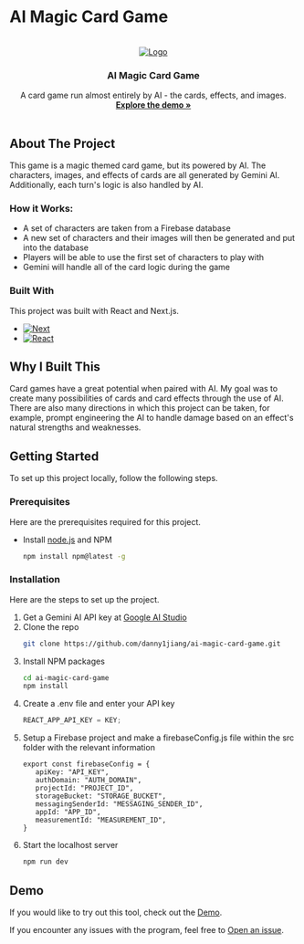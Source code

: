 # AI Magic Card Game

<br />
<div align="center">
  <a href="https://aicardgame.netlify.app/">
    <img src="https://cloud-6tbqzrdek-hack-club-bot.vercel.app/0screenshot_2024-12-21_at_3.57.03___pm.png" alt="Logo">
  </a>

  <h3 align="center">AI Magic Card Game</h3>

  <p align="center">
    A card game run almost entirely by AI - the cards, effects, and images.
    <br />
    <a href="https://aicardgame.netlify.app/"><strong>Explore the demo »</strong></a>
    <br />
    <br />
  </p>
</div>

## About The Project

This game is a magic themed card game, but its powered by AI. The characters, images, and effects of cards are all generated by Gemini AI. Additionally, each turn's logic is also handled by AI.

### How it Works:

-   A set of characters are taken from a Firebase database
-   A new set of characters and their images will then be generated and put into the database
-   Players will be able to use the first set of characters to play with
-   Gemini will handle all of the card logic during the game

### Built With

This project was built with React and Next.js.

-   [![Next][Next.js]][Next-url]
-   [![React][React.js]][React-url]

## Why I Built This

Card games have a great potential when paired with AI. My goal was to create many possibilities of cards and card effects through the use of AI. There are also many directions in which this project can be taken, for example, prompt engineering the AI to handle damage based on an effect's natural strengths and weaknesses.

## Getting Started

To set up this project locally, follow the following steps.

### Prerequisites

Here are the prerequisites required for this project.

-   Install [node.js](https://nodejs.org/en) and NPM
    ```sh
    npm install npm@latest -g
    ```

### Installation

Here are the steps to set up the project.

1. Get a Gemini AI API key at [Google AI Studio](https://aistudio.google.com/u/1/apikey)
2. Clone the repo
    ```sh
    git clone https://github.com/danny1jiang/ai-magic-card-game.git
    ```
3. Install NPM packages
    ```sh
    cd ai-magic-card-game
    npm install
    ```
4. Create a .env file and enter your API key
    ```js
    REACT_APP_API_KEY = KEY;
    ```
5. Setup a Firebase project and make a firebaseConfig.js file within the src folder with the relevant information
   ```
   export const firebaseConfig = {
	  apiKey: "API_KEY",
	  authDomain: "AUTH_DOMAIN",
	  projectId: "PROJECT_ID",
	  storageBucket: "STORAGE_BUCKET",
	  messagingSenderId: "MESSAGING_SENDER_ID",
	  appId: "APP_ID",
	  measurementId: "MEASUREMENT_ID",
   }
   ```
6. Start the localhost server
    ```sh
    npm run dev
    ```

## Demo

If you would like to try out this tool, check out the [Demo](https://aicardgame.netlify.app/).

If you encounter any issues with the program, feel free to [Open an issue](https://github.com/danny1jiang/ai-magic-card-game/issues/new).

<!-- MARKDOWN LINKS & IMAGES -->
<!-- https://www.markdownguide.org/basic-syntax/#reference-style-links -->

[product-screenshot]: images/screenshot.png
[Next.js]: https://img.shields.io/badge/next.js-000000?style=for-the-badge&logo=nextdotjs&logoColor=white
[Next-url]: https://nextjs.org/
[React.js]: https://img.shields.io/badge/React-20232A?style=for-the-badge&logo=react&logoColor=61DAFB
[React-url]: https://reactjs.org/
